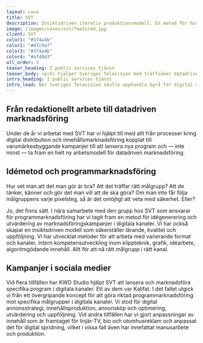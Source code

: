 ```yaml
---
layout: case
title: SVT
description: Insiktsdriven iterativ produktionsmodell. En metod för hur Sveriges Television löpande ökar den interna kunskapsnivån kring vilket innehåll som fungerar.
image: /images/cases/svt/featured.jpg
client: SVT
color1: "#374a4b"
color2: "#d7c9a7"
color3: "#374a4b"
color4: "#afd8d3"
all_order: 5
teaser_heading: I public services tjänst
teaser_body: <p>Vi hjälper Sveriges Television med träffsäker datadriven marknadsföring.</p>
intro_heading: I public services tjänst
intro_lead: När Sveriges Television skulle upphandla byrå för digital marknadsföring bjöds KWD Studio in att pitcha. Efter veckor av arbete presenterade vi vårt förslag. SVT tyckte att det var ett bra förslag. Faktiskt det bästa.
---
```


## Från redaktionellt arbete till datadriven marknadsföring

Under de år vi arbetat med SVT har vi hjälpt till med allt från processer kring digital distribution och innehållsmarknadsföring kopplat till varumärkesbyggande kampanjer till att lansera nya program och — inte minst — ta fram en helt ny arbetsmodell för datadriven marknadsföring.

## Idémetod och programmarknadsföring

Hur vet man att det man gör är bra? Att det träffar rätt målgrupp? Att de tänker, känner och gör det man vill att de ska göra? Om man inte får följa målgruppens varje pixelsteg, så är det omöjligt att veta med säkerhet. Eller? 

Jo, det finns sätt. I nära samarbete med den grupp hos SVT som ansvarar för programmarknadsföring har vi tagit fram en metod för idégenerering och utvärdering av marknadsföringskampanjer i digitala kanaler. Vi har också skapat en insiktsdriven modell som säkerställer lärande, kvalitet och uppföljning. Vi har utvecklat metoder för att arbeta med varierande format och kanaler, intern kompetensutveckling inom klippteknik, grafik, idéarbete, algoritmgödande innehåll. Allt för att nå rätt målgrupp i rätt kanal.

## Kampanjer i sociala medier

Vid flera tillfällen har KWD Studio hjälpt SVT att lansera och marknadsföra specifika program i digitala kanaler. Ett av dem var Kalifat. I det fallet utgick vi från ett övergripande koncept för att göra riktad programmarknadsföring mot specifika målgrupper i digitala kanaler. Vi stod för digital annonsstrategi, innehållsproduktion, annonsköp och optimering, utvärdering och uppföljning. Vid andra tillfällen har vi gjort anpassningar av innehåll som är framtaget för linjär-TV, bio och utomhusreklam och anpassat det för digital spridning, vilket i vissa fall även har innefattat manusarbete och produktion.
